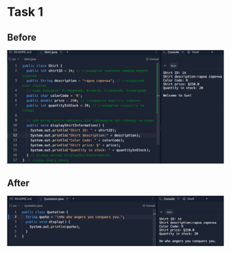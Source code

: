 # Task 1

## Before
![](https://github.com/ppc-ntu-khpi/java-first-TeslenkoPavlo/blob/main/Solution/teslenko2.png?raw=true)

## After
![](https://github.com/ppc-ntu-khpi/java-first-TeslenkoPavlo/blob/main/Solution/teslenko3.png?raw=true)
